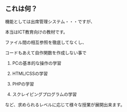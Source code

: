 ## これは何？
機能としては出席管理システム・・・ですが、

本当はICT教育向けの教材です。

ファイル間の相互参照を徹底してなくし、

コードもあえて自作関数を作成しない事で

1. PCの基本的な操作の学習

2. HTML/CSSの学習

3. PHPの学習

4. スクレイピングプログラムの学習

など、求められるレベルに応じて様々な授業が展開出来ます。
